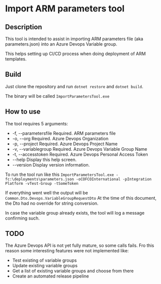 # Import ARM parameters tool

## Description

This tool is intended to assist in importing ARM parameters file (aka parameters.json) into an Azure Devops Variable group.

This helps setting up CI/CD process when doing deployment of ARM templates.

## Build

Just clone the repository and run `dotnet restore` and `dotnet build`.

The binary will be called `ImportParametersTool.exe`

## How to use

The tool requires 5 arguments:

- -f, --parametersfile    Required. ARM parameters file
- -o, --org               Required. Azure Devops Organization
- -p, --project           Required. Azure Devops Project Name
- -v, --variablegroup     Required. Azure Devops Variable Group Name
- -t, --accesstoken       Required. Azure Devops Personal Access Token
- --help                  Display this help screen.
- --version               Display version information.

To run the tool run like this `ImportParametersTool.exe -fc:\deployments\parameters.json -oCOFCOInternational -pIntegration Platform -vTest-Group -tSomeToken`

If everything went well the output will be `Common.Dto.Devops.VariableGroupRequestDto`
At the time of this document, the Dto had no override for string conversion.

In case the variable group already exists, the tool will log a message confirming such.

## TODO

The Azure Devops API is not yet fully mature, so some calls fails. Fro this reason some interesting features were not implemented like:

- Test existing of variable groups
- Update existing variable groups
- Get a list of existing variable groups and choose from there
- Create an automated release pipeline
  